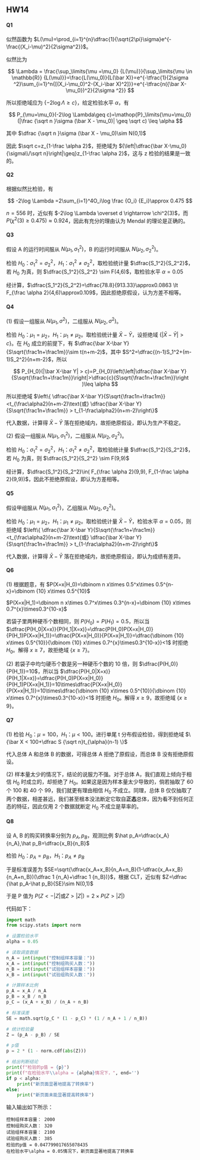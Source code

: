 ## HW14

#### Q1

似然函数为 $L(\mu)=\prod_{i=1}^{n}\dfrac{1}{\sqrt{2\pi}\sigma}e^{-\frac{(X_i-\mu)^2}{2\sigma^2}}$。

似然比为

$$
\Lambda = \frac{\sup_\limits{\mu =\mu_0} {L(\mu)}}{\sup_\limits{\mu \in \mathbb{R}} {L(\mu)}}=\frac{L(\mu_0)}{L(\bar X)}=e^{-\tfrac{1}{2\sigma ^2}\sum_{i=1}^n{[(X_i-\mu_0)^2-(X_i-\bar X)^2]}}=e^{-\tfrac{n({\bar X-\mu_0})^2}{2\sigma ^2}}
$$

所以拒绝域应为 $\{-2\log\Lambda\geq c\}$，给定检验水平 $\alpha$，有

$$
P_{\mu=\mu_0}(-2\log \Lambda\geq c)=\mathop{P}_\limits{\mu=\mu_0}(|\frac {\sqrt n }\sigma (\bar X - \mu_0)| \geq \sqrt c) \leq \alpha
$$

其中 $\dfrac {\sqrt n }\sigma (\bar X - \mu_0)\sim N(0,1)$

因此 $\sqrt c=z_{1-\frac \alpha 2}$，拒绝域为 ${\left|\dfrac{\bar X-\mu_0}{\sigma\\/\sqrt n}\right|\geq}z_{1-\frac \alpha 2}$，这与 z 检验的结果是一致的。

#### Q2

根据似然比检验，有

$$
-2\log \Lambda =2\sum_{i=1}^4O_i\log \frac {O_i} {E_i}\approx 0.475
$$

$n=556$ 时，近似有 $-2\log \Lambda \overset d \rightarrow \chi^2(3)$，而 $P(\chi ^2(3) \geq 0.475)\approx 0.924$，因此有充分的理由认为 Mendal 的理论是正确的。

#### Q3

假设 A 的运行时间服从 $N(\mu_1, \sigma_1 ^2)$，B 的运行时间服从 $N(\mu_2, \sigma_2 ^2)$。

检验 $H_0$：$\sigma_1^2=\sigma_2^2$，$H_1$：$\sigma_1^2\ne\sigma_2^2$，取检验统计量 $\dfrac{S_1^2}{S_2^2}$，若 $H_0$ 为真，则 $\dfrac{S_1^2}{S_2^2} \sim F(4,6)$，取检验水平 $\alpha=0.05$

经计算，$\dfrac{S_1^2}{S_2^2}=\dfrac{78.8}{913.33}\approx0.0863 \lt F_{\frac \alpha 2}(4,6)\approx0.109$，因此拒绝原假设，认为方差不相等。

#### Q4

(1) 假设一组服从 $N(\mu_1, \sigma ^2)$，二组服从 $N(\mu_2, \sigma^2)$。

检验 $H_0$：$\mu_1=\mu_2$，$H_1$：$\mu_1\ne\mu_2$。取检验统计量 $\bar X-\bar Y$，设拒绝域 $\{|\bar X-\bar Y| > c\}$。在 $H_0$ 成立的前提下，有 $\dfrac{\bar X-\bar Y}{S\sqrt{\frac1n+\frac1m}}\sim t(n+m-2)$，其中 $S^2=\dfrac{(n-1)S_1^2+(m-1)S_2^2}{n+m-2}$，所以

$$
P_{H_0}(|\bar X-\bar Y| > c)=P_{H_0}\left(\left|\dfrac{\bar X-\bar Y}{S\sqrt{\frac1n+\frac1m}}\right|>\dfrac{c}{S\sqrt{\frac1n+\frac1m}}\right )\leq \alpha
$$

所以拒绝域 $\left\{ \dfrac{\bar X-\bar Y}{S\sqrt{\frac1n+\frac1m}}<t_{\frac\alpha2}(n+m-2)\text{或} \dfrac{\bar X-\bar Y}{S\sqrt{\frac1n+\frac1m}} > t_{1-\frac\alpha2}(n+m-2)\right\}$

代入数据，计算得 $\bar X-\bar Y$ 落在拒绝域内，故拒绝原假设，即认为生产不稳定。

(2) 假设一组服从 $N(\mu_1, \sigma_1 ^2)$，二组服从 $N(\mu_2, \sigma_2 ^2)$。

检验 $H_0$：$\sigma_1^2=\sigma_2^2$，$H_1$：$\sigma_1^2\ne\sigma_2^2$，取检验统计量 $\dfrac{S_1^2}{S_2^2}$，若 $H_0$ 为真，则 $\dfrac{S_1^2}{S_2^2} \sim F(9,9)$

经计算，$\dfrac{S_1^2}{S_2^2}\in( F_{\frac \alpha 2}(9,9), F_{1-\frac \alpha 2}(9,9))$，因此不拒绝原假设，即认为方差相等。

#### Q5

假设甲组服从 $N(\mu_1, \sigma_1 ^2)$，乙组服从 $N(\mu_2, \sigma_2^2)$。

检验 $H_0$：$\mu_1=\mu_2$，$H_1$：$\mu_1\ne\mu_2$。取检验统计量 $\bar X-\bar Y$，检验水平 $\alpha=0.05$，则拒绝域 $\left\{ \dfrac{\bar X-\bar Y}{S\sqrt{\frac1n+\frac1m}}<t_{\frac\alpha2}(n+m-2)\text{或} \dfrac{\bar X-\bar Y}{S\sqrt{\frac1n+\frac1m}} > t_{1-\frac\alpha2}(n+m-2)\right\}$

代入数据，计算得 $\bar X-\bar Y$ 落在拒绝域内，故拒绝原假设，即认为成绩有差异。

#### Q6

(1) 根据题意，有 $P(X=x|H_0)=\dbinom n x\times 0.5^x\times 0.5^{n-x}=\dbinom {10} x\times 0.5^{10}$

$P(X=x|H_1)=\dbinom n x\times 0.7^x\times 0.3^{n-x}=\dbinom {10} x\times 0.7^{x}\times0.3^{10-x}$

若袋子里两种硬币个数相同，则 $P(H_0)=P(H_1)=0.5$，所以当 $\dfrac{P(H_0|X=x)}{P(H_1|X=x)}=\dfrac{P(H_0)P(X=x|H_0)}{P(H_1)P(X=x|H_1)}=\dfrac{P(X=x|H_0)}{P(X=x|H_1)}=\dfrac{\dbinom {10} x\times 0.5^{10}}{\dbinom {10} x\times 0.7^{x}\times0.3^{10-x}}<1$ 时拒绝 $H_0$。解得 $x\geq 7$，故拒绝域 $\{x\geq7\}$。

(2) 若袋子中均匀硬币个数是另一种硬币个数的 10 倍，则 $\dfrac{P(H_0)}{P(H_1)}=10$，所以当 $\dfrac{P(H_0|X=x)}{P(H_1|X=x)}=\dfrac{P(H_0)P(X=x|H_0)}{P(H_1)P(X=x|H_1)}=10\times\dfrac{P(X=x|H_0)}{P(X=x|H_1)}=10\times\dfrac{\dbinom {10} x\times 0.5^{10}}{\dbinom {10} x\times 0.7^{x}\times0.3^{10-x}}<1$ 时拒绝 $H_0$。解得 $x\geq 9$，故拒绝域 $\{x\geq 9\}$。

#### Q7

(1) 检验 $H_0$：$\mu=100$，$H_1$：$\mu<100$。进行单尾 t 分布假设检验，得到拒绝域 $\{\bar X < 100+\dfrac S {\sqrt n}t_{\alpha}(n-1) \}$

代入总体 A 和总体 B 的数据，可得总体 A 拒绝了原假设，而总体 B 没有拒绝原假设。

(2) 样本量太少的情况下，结论的说服力不强。对于总体 A，我们直观上倾向于相信 $H_0$ 时成立的，却拒绝了 $H_0$。如果这是因为样本量太少导致的，倘若抽取了 60 个 100 和 40 个 99，我们就更有理由相信 $H_0$ 不成立。同理，总体 B 仅仅抽取了两个数据，相差甚远，我们甚至根本没法断定它取自**正态**总体，因为看不到任何正态的特征，因此仅用 2 个数据就断定 $H_0$ 不成立是草率的。

#### Q8

设 A, B 的购买转换率分别为 $p_A, p_B$，观测比例 $\hat p_A=\dfrac{x_A}{n_A},\hat p_B=\dfrac{x_B}{n_B}$

检验 $H_0$：$p_A=p_B$，$H_1$：$p_A\ne p_B$

于是标准误差为 $SE=\sqrt{\dfrac{x_A+x_B}{n_A+n_B}(1-\dfrac{x_A+x_B}{n_A+n_B})(\dfrac 1 {n_A}+\dfrac 1 {n_B})}$，根据 CLT，近似有 $Z=\dfrac {\hat p_A-\hat p_B}{SE}\sim N(0,1)$

于是 P 值为 $P(Z<-|Z|\text{或}Z>|Z|)=2\times P(Z>|Z|)$

代码如下：

```python
import math
from scipy.stats import norm

# 设置检验水平
alpha = 0.05

# 读取调查数据
n_A = int(input("控制组样本容量："))
x_A = int(input("控制组购买人数："))
n_B = int(input("试验组样本容量："))
x_B = int(input("试验组购买人数："))

# 计算样本比例
p_A = x_A / n_A
p_B = x_B / n_B
p_C = (x_A + x_B) / (n_A + n_B)

# 标准误差
SE = math.sqrt(p_C * (1 - p_C) * (1 / n_A + 1 / n_B))

# 统计检验量
Z = (p_A - p_B) / SE

# p值
p = 2 * (1 - norm.cdf(abs(Z)))

# 给出判断结论
print(f"检验的p值 = {p}")
print(f"在检验水平\\alpha = {alpha}情况下，", end='')
if p < alpha:
    print("新页面显著地提高了转换率")
else:
    print("新页面未能显著提高转换率")
```

输入输出如下所示：

```
控制组样本容量： 2000
控制组购买人数： 320
试验组样本容量： 2100
试验组购买人数： 385
检验的p值 = 0.047799017655078435
在检验水平\alpha = 0.05情况下，新页面显著地提高了转换率
```